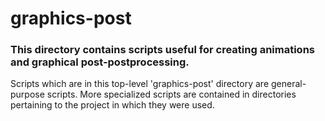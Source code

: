 # graphics-post
### This directory contains scripts useful for creating animations and graphical post-postprocessing.

Scripts which are in this top-level 'graphics-post' directory are general-purpose scripts.
More specialized scripts are contained in directories pertaining to the project in which they were used.
